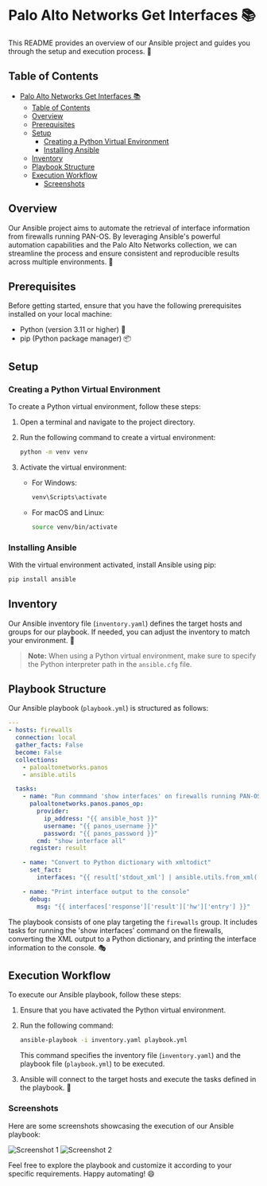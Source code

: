 # Palo Alto Networks Get Interfaces 📚

This README provides an overview of our Ansible project and guides you through the setup and execution process. 🚀

## Table of Contents

- [Palo Alto Networks Get Interfaces 📚](#palo-alto-networks-get-interfaces-)
  - [Table of Contents](#table-of-contents)
  - [Overview](#overview)
  - [Prerequisites](#prerequisites)
  - [Setup](#setup)
    - [Creating a Python Virtual Environment](#creating-a-python-virtual-environment)
    - [Installing Ansible](#installing-ansible)
  - [Inventory](#inventory)
  - [Playbook Structure](#playbook-structure)
  - [Execution Workflow](#execution-workflow)
    - [Screenshots](#screenshots)

## Overview

Our Ansible project aims to automate the retrieval of interface information from firewalls running PAN-OS. By leveraging Ansible's powerful automation capabilities and the Palo Alto Networks collection, we can streamline the process and ensure consistent and reproducible results across multiple environments. 🎯

## Prerequisites

Before getting started, ensure that you have the following prerequisites installed on your local machine:

- Python (version 3.11 or higher) 🐍
- pip (Python package manager) 📦

## Setup

### Creating a Python Virtual Environment

To create a Python virtual environment, follow these steps:

1. Open a terminal and navigate to the project directory.
2. Run the following command to create a virtual environment:

   ```bash
   python -m venv venv
   ```

3. Activate the virtual environment:

   - For Windows:

     ```bash
     venv\Scripts\activate
     ```

   - For macOS and Linux:

     ```bash
     source venv/bin/activate
     ```

### Installing Ansible

With the virtual environment activated, install Ansible using pip:

```bash
pip install ansible
```

## Inventory

Our Ansible inventory file (`inventory.yaml`) defines the target hosts and groups for our playbook. If needed, you can adjust the inventory to match your environment. 📝

> **Note:** When using a Python virtual environment, make sure to specify the Python interpreter path in the `ansible.cfg` file. 

## Playbook Structure

Our Ansible playbook (`playbook.yml`) is structured as follows:

```yaml
---
- hosts: firewalls
  connection: local
  gather_facts: False
  become: False
  collections:
    - paloaltonetworks.panos
    - ansible.utils

  tasks:
    - name: "Run commmand 'show interfaces' on firewalls running PAN-OS."
      paloaltonetworks.panos.panos_op:
        provider:
          ip_address: "{{ ansible_host }}"
          username: "{{ panos_username }}"
          password: "{{ panos_password }}"
        cmd: "show interface all"
      register: result

    - name: "Convert to Python dictionary with xmltodict"
      set_fact:
        interfaces: "{{ result['stdout_xml'] | ansible.utils.from_xml('xmltodict') }}"

    - name: "Print interface output to the console"
      debug:
        msg: "{{ interfaces['response']['result']['hw']['entry'] }}"
```

The playbook consists of one play targeting the `firewalls` group. It includes tasks for running the 'show interfaces' command on the firewalls, converting the XML output to a Python dictionary, and printing the interface information to the console. 🎭

## Execution Workflow

To execute our Ansible playbook, follow these steps:

1. Ensure that you have activated the Python virtual environment.
2. Run the following command:

   ```bash
   ansible-playbook -i inventory.yaml playbook.yml
   ```

   This command specifies the inventory file (`inventory.yaml`) and the playbook file (`playbook.yml`) to be executed.

3. Ansible will connect to the target hosts and execute the tasks defined in the playbook. 🚀

### Screenshots

Here are some screenshots showcasing the execution of our Ansible playbook:

![Screenshot 1](screenshots/screenshot1.png)
![Screenshot 2](screenshots/screenshot2.png)

Feel free to explore the playbook and customize it according to your specific requirements. Happy automating! 😄
